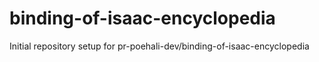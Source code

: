 # binding-of-isaac-encyclopedia

Initial repository setup for pr-poehali-dev/binding-of-isaac-encyclopedia